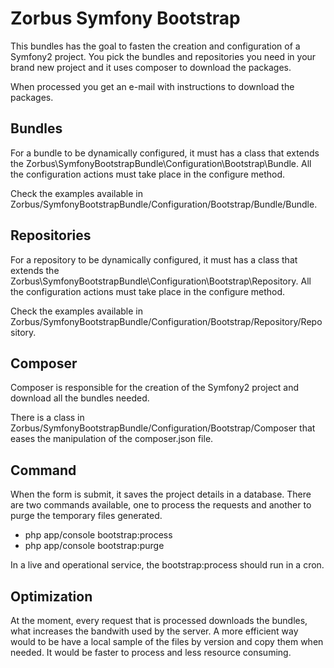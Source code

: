 Zorbus Symfony Bootstrap
========================

This bundles has the goal to fasten the creation and configuration of a Symfony2 project.
You pick the bundles and repositories you need in your brand new project and it uses composer to download the packages.

When processed you get an e-mail with instructions to download the packages.

Bundles
-------

For a bundle to be dynamically configured, it must has a class that extends the Zorbus\SymfonyBootstrapBundle\Configuration\Bootstrap\Bundle.
All the configuration actions must take place in the configure method.

Check the examples available in Zorbus/SymfonyBootstrapBundle/Configuration/Bootstrap/Bundle/Bundle.

Repositories
------------

For a repository to be dynamically configured, it must has a class that extends the Zorbus\SymfonyBootstrapBundle\Configuration\Bootstrap\Repository.
All the configuration actions must take place in the configure method.

Check the examples available in Zorbus/SymfonyBootstrapBundle/Configuration/Bootstrap/Repository/Repository.

Composer
--------

Composer is responsible for the creation of the Symfony2 project and download all the bundles needed.

There is a class in Zorbus/SymfonyBootstrapBundle/Configuration/Bootstrap/Composer that eases the manipulation of the composer.json file.

Command
-------

When the form is submit, it saves the project details in a database. There are two commands available, one to process the requests and another to purge the temporary files generated.

* php app/console bootstrap:process
* php app/console bootstrap:purge

In a live and operational service, the bootstrap:process should run in a cron.

Optimization
------------

At the moment, every request that is processed downloads the bundles, what increases the bandwith used by the server.
A more efficient way would to be have a local sample of the files by version and copy them when needed. It would be faster to process and less resource consuming.